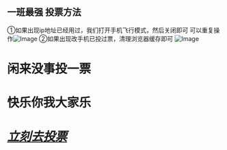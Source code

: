 ##  一班最强  投票方法
①如果出现ip地址已经用过，我们打开手机飞行模式，然后关闭即可
可以重复操作![Image](http://upload.ouliu.net/i/20191031004649z78yi.jpeg)
②如果出现改手机已投过票，清理浏览器缓存即可
![Image](http://upload.ouliu.net/i/20191031003459u0y7g.jpeg) 
# 闲来没事投一票
# 快乐你我大家乐
# *[立刻去投票](http://dd4gm3.v.vote8.cn/m)* 
